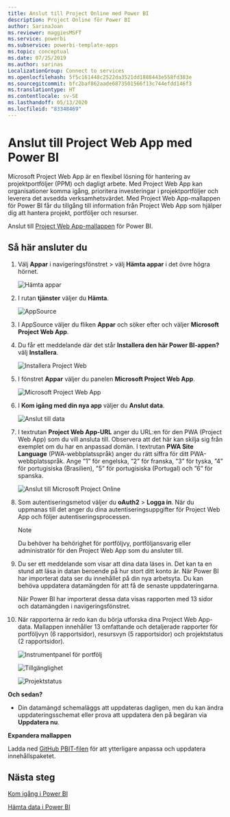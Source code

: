 ```yaml
---
title: Anslut till Project Online med Power BI
description: Project Online för Power BI
author: SarinaJoan
ms.reviewer: maggiesMSFT
ms.service: powerbi
ms.subservice: powerbi-template-apps
ms.topic: conceptual
ms.date: 07/25/2019
ms.author: sarinas
LocalizationGroup: Connect to services
ms.openlocfilehash: 5f5c161448c2522da3521dd1888443e558fd383e
ms.sourcegitcommit: bfc2baf862aade6873501566f13c744efdd146f3
ms.translationtype: HT
ms.contentlocale: sv-SE
ms.lasthandoff: 05/13/2020
ms.locfileid: "83348469"
---
```

# <a name="connect-to-project-web-app-with-power-bi"></a>Anslut till Project Web App med Power BI
Microsoft Project Web App är en flexibel lösning för hantering av projektportföljer (PPM) och dagligt arbete. Med Project Web App kan organisationer komma igång, prioritera investeringar i projektportföljer och leverera det avsedda verksamhetsvärdet. Med Project Web App-mallappen för Power BI får du tillgång till information från Project Web App som hjälper dig att hantera projekt, portföljer och resurser.

Anslut till [Project Web App-mallappen](https://appsource.microsoft.com/product/power-bi/pbi_msprojectonline.pbi-microsoftprojectwebapp) för Power BI.

## <a name="how-to-connect"></a>Så här ansluter du

1. Välj **Appar** i navigeringsfönstret > välj **Hämta appar** i det övre högra hörnet.

    ![Hämta appar](media/service-connect-to-project-online/GetApps.png)

2. I rutan **tjänster** väljer du **Hämta**.
   
   ![AppSource](media/service-connect-to-project-online/AppSource.png)
3. I AppSource väljer du fliken **Appar** och söker efter och väljer **Microsoft Project Web App**.
   
4. Du får ett meddelande där det står **Installera den här Power BI-appen?** välj **Installera**. 

   ![Installera Project Web](media/service-connect-to-project-online/ProjectTile.png)
5. I fönstret **Appar** väljer du panelen **Microsoft Project Web App**. 
   
   ![Microsoft Project Web App](media/service-connect-to-project-online/getstarted.png)
6. I **Kom igång med din nya app** väljer du **Anslut data**.
   
   ![Anslut till data](media/service-connect-to-project-online/mproject.png)
7. I textrutan **Project Web App-URL** anger du URL:en för den PWA (Project Web App) som du vill ansluta till.  Observera att det här kan skilja sig från exemplet om du har en anpassad domän. I textrutan **PWA Site Language** (PWA-webbplatsspråk) anger du rätt siffra för ditt PWA-webbplatsspråk. Ange ”1” för engelska, ”2” för franska, ”3” för tyska, ”4” för portugisiska (Brasilien), ”5” för portugisiska (Portugal) och ”6” för spanska. 
   
   ![Anslut till Microsoft Project Online](media/service-connect-to-project-online/params.png)
8. Som autentiseringsmetod väljer du **oAuth2** \> **Logga in**. När du uppmanas till det anger du dina autentiseringsuppgifter för Project Web App och följer autentiseringsprocessen.

    > [!NOTE]
    > Du behöver ha behörighet för portföljvy, portföljansvarig eller administratör för den Project Web App som du ansluter till.

9. Du ser ett meddelande som visar att dina data läses in. Det kan ta en stund att läsa in datan beroende på hur stort ditt konto är. När Power BI har importerat data ser du innehållet på din nya arbetsyta. Du kan behöva uppdatera datamängden för att få de senaste uppdateringarna. 

    När Power BI har importerat dessa data visas rapporten med 13 sidor och datamängden i navigeringsfönstret. 

10. När rapporterna är redo kan du börja utforska dina Project Web App-data. Mallappen innehåller 13 omfattande och detaljerade rapporter för portföljvyn (6 rapportsidor), resursvyn (5 rapportsidor) och projektstatus (2 rapportsidor). 

    ![Instrumentpanel för portfölj](media/service-connect-to-project-online/report1.png)
   
    ![Tillgänglighet](media/service-connect-to-project-online/report3.png)
   
    ![Projektstatus](media/service-connect-to-project-online/report2.png)

**Och sedan?**

* Din datamängd schemaläggs att uppdateras dagligen, men du kan ändra uppdateringsschemat eller prova att uppdatera den på begäran via **Uppdatera nu**.

**Expandera mallappen**

Ladda ned [GitHub PBIT-filen](https://github.com/OfficeDev/Project-Power-BI-Content-Packs) för att ytterligare anpassa och uppdatera innehållspaketet.

## <a name="next-steps"></a>Nästa steg
[Kom igång i Power BI](../fundamentals/service-get-started.md)

[Hämta data i Power BI](service-get-data.md)
